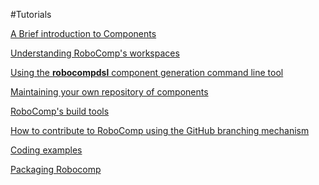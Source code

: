 #Tutorials


[A Brief introduction to Components](components.md)

[Understanding RoboComp's workspaces](workspaceModel.md)

[Using the **robocompdsl** component generation command line tool](robocompdsl.md)

[Maintaining your own repository of components](using_github.md)

[RoboComp's  build tools ](buildTools.md)

[How to contribute to RoboComp using the GitHub branching mechanism](contribute/contribute.md)

[Coding examples](code-examples)

[Packaging Robocomp ](packaging/packaging.md)

<!-- [List of **robocomp-robolab** components]
-->






